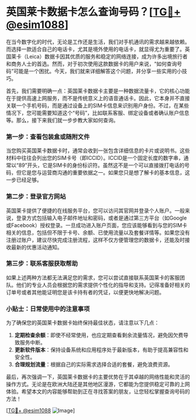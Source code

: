 # 英国莱卡数据卡怎么查询号码？[[TG💪+ @esim1088](https://t.me/s/esim1088)]

在当今数字化的时代，无论是工作还是生活，我们对手机通讯的需求越来越依赖。而选择一款适合自己的电话卡，尤其是境外使用的电话卡，就显得尤为重要了。英国莱卡（Leica）数据卡因其优质的服务和稳定的网络连接，成为许多出境旅行者和商务人士的首选。然而，对于初次使用这款数据卡的用户来说，“如何查询号码”可能是一个困扰。今天，我们就来详细解答这个问题，并分享一些实用的小技巧。

首先，我们需要明确一点：英国莱卡数据卡主要是一种数据流量卡，它的核心功能在于提供高速上网服务，而不是传统意义上的语音通话卡。因此，它本身并不直接关联一个手机号码，而是通过设备上的SIM卡信息来识别用户身份。不过，在某些情况下，您可能需要知道这个“号码”，比如联系客服、绑定设备或者确认账户信息等。那么，接下来我们就一步步教大家如何查询。

### 第一步：查看包装盒或随附文件

当您购买英国莱卡数据卡时，通常会收到一张包含详细信息的卡片或说明书。这些材料中往往会列出您的SIM卡号（即ICCID）。ICCID是一个固定长度的数字串，通常以“89”开头，它是SIM卡的身份标识符。虽然这不是一个可以直接拨打电话的号码，但它是您与运营商沟通的重要依据之一。如果您只是想了解卡的基本信息，这一步已经足够。

### 第二步：登录官方网站

英国莱卡提供了便捷的在线服务平台，您可以访问其官网并登录个人账户。一般来说，登录方式包括输入电子邮件地址和密码，或者是通过第三方平台（如Google或Facebook）授权登录。一旦成功进入账户页面，您应该能够看到与您的SIM卡相关的信息，包括但不限于卡号、余额、已使用流量以及套餐详情等。如果您没有注册过账户，建议尽快完成注册流程，这样不仅方便管理您的数据卡，还能及时接收最新的优惠活动通知。

### 第三步：联系客服获取帮助

如果上述两种方法都无法满足您的需求，您可以尝试直接联系英国莱卡的客服团队。他们的专业人员会根据您的需求提供个性化的指导和支持。记得准备好相关的订单号或者其他能证明您是该卡持有者的凭证，以便更快地解决问题。

### 小贴士：日常使用中的注意事项

为了确保您的英国莱卡数据卡始终保持最佳状态，请注意以下几点：

1. **定期检查余额**：即使不经常使用，也应定期查看剩余流量情况，避免因欠费导致服务中断。
2. **更新软件版本**：保持设备系统和应用程序处于最新版本，有助于提高兼容性和安全性。
3. **合理规划流量**：根据自己的实际需求选择合适的套餐，避免浪费资源。

最后，再次强调一下，英国莱卡数据卡的主要优势在于其卓越的网络性能和灵活的操作方式。无论是在欧洲大陆还是其他地区漫游，它都能为您提供稳定可靠的上网体验。希望本文的内容能够帮助到正在寻找答案的朋友，让您轻松掌握查询号码的方法！

[[TG💪+ @esim1088](https://t.me/s/esim1088) ![Image](https://i.postimg.cc/4NQfJmqS/Snipaste-2025-05-13-00-14-12.png)]